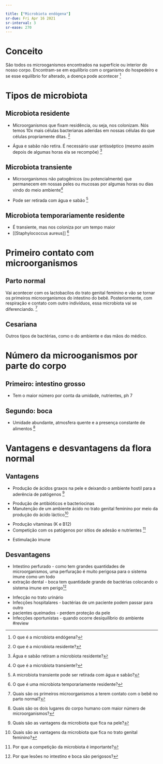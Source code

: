 ```yaml
---

title: ["Microbiota endógena"]
sr-due: Fri Apr 16 2021
sr-interval: 3
sr-ease: 270
---
```


# Conceito
São todos os microoganismos encontrados na superfície ou interior do nosso corpo. Encontram-se em equilíbrio com o organismo do hospedeiro e se esse equilíbrio for alterado, a doença pode acontecer [^449256]

[^449256]: O que é a microbiota endógena?


# Tipos de microbiota
## Microbiota residente
+ Microorganismos que fixam residência, ou seja, nos colonizam. Nós temos 10x mais células bacterianas aderidas em nossas células do que células propriamente ditas. [^971976]

[^971976]: O que é a microbiota residente?

+ Água e sabão não retira. É necessário usar antisséptico (mesmo assim depois de algumas horas ela se recompõe) [^865592]

[^865592]: Água e sabão retiram a microbiota residente?

## Microbiota transiente
+ Microorganismos não patogênicos (ou potencialmente) que permanecem em nossas peles ou mucosas por algumas horas ou dias vindo do meio ambiente[^243063]

[^243063]: O que é a microbiota transiente?

+ Pode ser retirada com água e sabão  [^146039]

[^146039]: A microbiota transiente pode ser retirada com água e sabão?

## Microbiota temporariamente residente
+ É transiente, mas nos coloniza por um tempo maior
+ [[Staphylococcus aureus]] [^512538]

[^512538]: O que é uma microbiota temporariamente residente?


# Primeiro contato com microorganismos
## Parto normal
Vai acontecer com os lactobacilos do trato genital feminino e vão se tornar os primeiros microorganismos do intestino do bebê. Posteriormente, com respiração e contato com outro indivíduos, essa microbiota vai se diferenciando. [^39376]

[^39376]: Quais são os primeiros microorganismos a terem contato com o bebê no parto normal?

## Cesariana
Outros tipos de bactérias, como o do ambiente e das mãos do médico.

# Número da microoganismos por parte do corpo
## Primeiro: intestino grosso
+ Tem o maior número por conta da umidade, nutrientes, ph 7
## Segundo: boca
+ Umidade abundante, atmosfera quente e a presença constante de alimentos [^254074]

[^254074]: Quais são os dois lugares do corpo humano com maior número de microorganismos?


# Vantagens e desvantagens da flora normal
## Vantagens
+ Produção de ácidos graxos na pele e deixando o ambiente hostil para a aderência de patógenos  [^569079]

[^569079]: Quais são as vantagens da microbiota que fica na pele?

+ Produção de antibióticos e bacteriocinas
+ Manutenção de um ambiente ácido no trato genital feminino por meio da produção do ácido láctico[^207069]

[^207069]: Quais são as vantagens da microbiota que fica no trato genital feminino?

+ Produção vitaminas (K e B12)
+ Competição com os patógenos por sítios de adesão e nutrientes [^932434]

[^932434]: Por que a competição da microbiota é importante?

+ Estimulação imune
## Desvantagens
+ Intestino perfurado - como tem grandes quantidades de microorganismos, uma perfuração é muito perigosa para o sistema imune como um todo
+ extração dental - boca tem quantidade grande de bactérias colocando o sistema imune em perigo[^574304]

[^574304]: Por que lesões no intestino e boca são perigosos?

+ Infecção no trato urinário
+ Infecções hospitalares - bactérias de um paciente podem passar para outro
+ pacientes queimados - perdem proteção da pele
+ Infecções oportunistas - quando ocorre desiquilíbrio do ambiente
#review 

